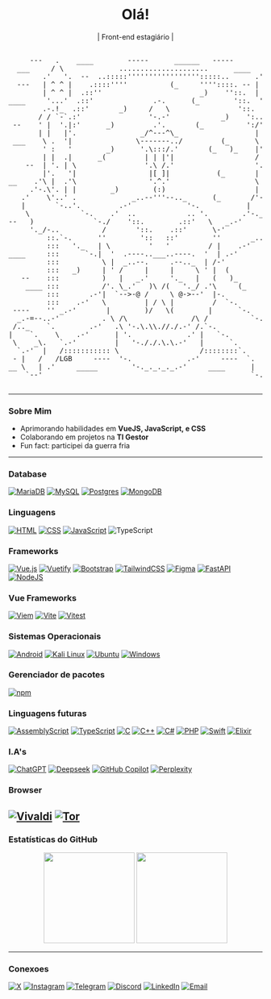 <header>
<link rel="stylesheet" type='text/css' href="https://cdn.jsdelivr.net/gh/devicons/devicon@latest/devicon.min.css" />
</header>

<h1 align="center">Olá!</h1>

<p align="center">
  | Front-end estagiário | 
</p>
<pre align="center">                                  
     ---   .    ____        -----      ______   -----        .
  ___     / \             .....................      ____   / \
        .'   '.  --  ..:::::''''''''''''''''':::::..      .'   '.
  ---   | ^ ^ |    .::::''''          (_     ''''::::. -- | ^ ^ '
        | ^ ^ |  .::''                       _)    ''::.  | ^ ^ | --
____     '...'  .::'              .-.      (_        '::.  '...'
        .-.!_  .::'       _)     /   \                '::.   ! ____
       / / `-`.:'                '-.-'            _)    ':..""".
 --    ' |  '.|:'      _)         .'.       (_          ':/' |  \
       | |   |'.               _/^---^\_                  |     . --
 ___    \ .  '|               \-------../         (_      \   '.'
        ' :   '        _)      '.\:::/.'       (_   )_    |'   || ___
        | |  .|      _(         | | |'|                   / ' . |
    --  | '. | \                '.\ /.'                   '.  | |--
        |'.   '|                 |[ ]|           (_       | .'  |____
__    .'\ |  .'\                 '.^.'                    \ |.  .
     .'-.\'. | |        _)        (:)                     | ||| |
   .'    \'..' .             _..--'''--.._      (_       /'-._.-'| ---
   |       `-..'.         .-'             '-.           |      .-'.
    \            `-.    .'  ..            .. '.        .'-._.-'    `.
--   )              `-./    '::.        .::'   \   _.-'             /
     '._/-..          /       '::.    .::'      \-'              .-'
         ::.`-.      ''        '::   ::'        ''       _..-\_.'
         :::   '._   | \         '   '         / |    .-'   .:: _____
____     :::      `-.|  '  .----..___..----.  '  | .-'      :::
         :::          \ |  _..--.     .--.._  | /-'         ::: ---
         :::   _)     | ' /     |     |     \ ' |  (        :::
   --    :::          )   |   _.'     '._   |   (   )_      :::____
    ____ :::          /'. \_.'   )\ /(   '._/ .'\     (_    :::
         :::       .-'|  `-->-@ /     \ @->--'  |-.         :::
         :::    .-'   \         | / \ |         /  `-.      :::  ---
 ----    '' _.-'       |        )/   \(        |      `-.   :::  _____
  _.-=--..-'          . \ /\               /\ /          `-. ''
 /.._    `.        .-'   .\ '-.\.\\.//./.-' /.`-.           `---.._
|    `.    \    .-'      | '.             .' |   `-.                \ 
 \    _\.   `.-'         |   '-././.\.\.-'   |      `.               |
  `.-'  |   /::::::::::: \                   /::::::::`.      ,-.    /
 - |   /   /LGB     ----  '-.             .-'     ----  `.    |  \_.'
__ \   | .'     _____        '-._._._._.-'     ____      |    |   |
    `--'                                                 `-.  '._ / --
                                                            `...-'
</pre>

---

### Sobre Mim
-  Aprimorando habilidades em **VueJS, JavaScript, e CSS**
-  Colaborando em projetos na **TI Gestor**
-  Fun fact: participei da guerra fria

---

### Database
[![MariaDB](https://img.shields.io/badge/MariaDB-003545?logo=mariadb&logoColor=white)](#)
[![MySQL](https://img.shields.io/badge/MySQL-4479A1?logo=mysql&logoColor=fff)](#)
[![Postgres](https://img.shields.io/badge/Postgres-%23316192.svg?logo=postgresql&logoColor=white)](#)
[![MongoDB](https://img.shields.io/badge/MongoDB-%234ea94b.svg?logo=mongodb&logoColor=white)](#)
### Linguagens
[![HTML](https://img.shields.io/badge/HTML-%23E34F26.svg?logo=html5&logoColor=white)](#)
[![CSS](https://img.shields.io/badge/CSS-1572B6?logo=css3&logoColor=fff)](#)
[![JavaScript](https://img.shields.io/badge/JavaScript-F7DF1E?logo=javascript&logoColor=000)](#)
![TypeScript](https://img.shields.io/badge/TypeScript-007ACC?style=flat&logo=typescript&logoColor=white)
### Frameworks
<i class="devicon-canva-original"></i>
[![Vue.js](https://img.shields.io/badge/Vue.js-4FC08D?logo=vuedotjs&logoColor=fff)](#)
[![Vuetify](https://img.shields.io/badge/Vuetify-1867C0?logo=vuetify&logoColor=fff)](#)
[![Bootstrap](https://img.shields.io/badge/Bootstrap-7952B3?logo=bootstrap&logoColor=fff)](#)
[![TailwindCSS](https://img.shields.io/badge/Tailwind%20CSS-%2338B2AC.svg?logo=tailwind-css&logoColor=white)](#)
[![Figma](https://img.shields.io/badge/Figma-F24E1E?logo=figma&logoColor=white)](#)
[![FastAPI](https://img.shields.io/badge/FastAPI-009485.svg?logo=fastapi&logoColor=white)](#)
[![NodeJS](https://img.shields.io/badge/Node.js-6DA55F?logo=node.js&logoColor=white)](#)
### Vue Frameworks
[![Viem](https://custom-icon-badges.demolab.com/badge/Viem-FFC517?logo=viem-dark)](#)
[![Vite](https://img.shields.io/badge/Vite-646CFF?logo=vite&logoColor=fff)](#)
[![Vitest](https://img.shields.io/badge/Vitest-6E9F18?logo=vitest&logoColor=fff)](#)
### Sistemas Operacionais
[![Android](https://img.shields.io/badge/Android-3DDC84?logo=android&logoColor=white)](#)
[![Kali Linux](https://img.shields.io/badge/Kali%20Linux-557C94?logo=kalilinux&logoColor=fff)](#)
[![Ubuntu](https://img.shields.io/badge/Ubuntu-E95420?logo=ubuntu&logoColor=white)](#)
[![Windows](https://custom-icon-badges.demolab.com/badge/Windows-0078D6?logo=windows11&logoColor=white)](#)
### Gerenciador de pacotes
[![npm](https://img.shields.io/badge/npm-CB3837?logo=npm&logoColor=fff)](#)
### Linguagens futuras
[![AssemblyScript](https://img.shields.io/badge/AssemblyScript-007AAC?logo=assemblyscript&logoColor=fff)](#)
[![TypeScript](https://img.shields.io/badge/TypeScript-3178C6?logo=typescript&logoColor=fff)](#)
[![C](https://img.shields.io/badge/C-00599C?logo=c&logoColor=white)](#)
[![C++](https://img.shields.io/badge/C++-%2300599C.svg?logo=c%2B%2B&logoColor=white)](#)
[![C#](https://custom-icon-badges.demolab.com/badge/C%23-%23239120.svg?logo=cshrp&logoColor=white)](#)
[![PHP](https://img.shields.io/badge/php-%23777BB4.svg?&logo=php&logoColor=white)](#)
[![Swift](https://img.shields.io/badge/Swift-F54A2A?logo=swift&logoColor=white)](#)
[![Elixir](https://img.shields.io/badge/Elixir-%234B275F.svg?&logo=elixir&logoColor=white)](#)
### I.A's
[![ChatGPT](https://img.shields.io/badge/ChatGPT-74aa9c?logo=openai&logoColor=white)](#)
[![Deepseek](https://custom-icon-badges.demolab.com/badge/Deepseek-4D6BFF?logo=deepseek&logoColor=fff)](#)
[![GitHub Copilot](https://img.shields.io/badge/GitHub%20Copilot-000?logo=githubcopilot&logoColor=fff)](#)
[![Perplexity](https://img.shields.io/badge/Perplexity-1FB8CD?logo=perplexity&logoColor=fff)](#)
### Browser
[![Vivaldi](https://img.shields.io/badge/Vivaldi-EF3939?logo=Vivaldi&logoColor=white)](#)
[![Tor](https://img.shields.io/badge/Tor-7D4698?logo=Tor-Browser&logoColor=white)](#)
---

### Estatísticas do GitHub
<div align="center">
  <img height="180em" src="https://github-readme-stats.vercel.app/api?username=keyb0tt&show_icons=true&theme=radical&count_private=true"/>
  <img height="180em" src="https://github-readme-stats.vercel.app/api/top-langs/?username=keyb0tt&layout=compact&theme=radical"/>
</div>

---

### Conexoes
[![X](https://img.shields.io/badge/X-%23000000.svg?logo=X&logoColor=white)](#)
[![Instagram](https://img.shields.io/badge/Instagram-%23E4405F.svg?logo=Instagram&logoColor=white)](#)
[![Telegram](https://img.shields.io/badge/Telegram-2CA5E0?logo=telegram&logoColor=white)](#)
[![Discord](https://img.shields.io/badge/Discord-%235865F2.svg?&logo=discord&logoColor=white)](#)
[![LinkedIn](https://img.shields.io/badge/LinkedIn-0077B5?style=flat&logo=linkedin&logoColor=white)](https://www.linkedin.com/in/kaique-bosco-30032a219)
[![Email](https://img.shields.io/badge/Email-D14836?style=flat&logo=gmail&logoColor=white)](mailto:kaiqueboscoprog@gmail.com)
